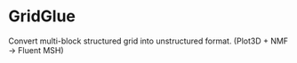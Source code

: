 # GridGlue
Convert multi-block structured grid into unstructured format. (Plot3D + NMF -> Fluent MSH)
